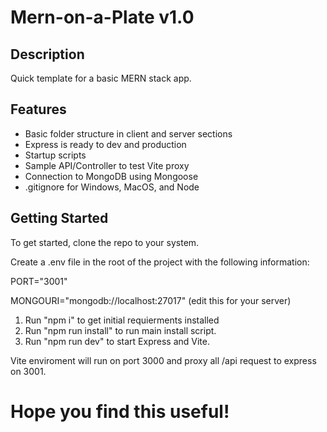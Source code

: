 # Mern-on-a-Plate v1.0

## Description

Quick template for a basic MERN stack app.

## Features

- Basic folder structure in client and server sections
- Express is ready to dev and production
- Startup scripts
- Sample API/Controller to test Vite proxy
- Connection to MongoDB using Mongoose
- .gitignore for Windows, MacOS, and Node

## Getting Started

To get started, clone the repo to your system.

Create a .env file in the root of the project with the following information:

PORT="3001"

MONGOURI="mongodb://localhost:27017" (edit this for your server)

1. Run "npm i" to get initial requierments installed
2. Run "npm run install" to run main install script.
3. Run "npm run dev" to start Express and Vite.

Vite enviroment will run on port 3000 and proxy all /api request to express on 3001.

# Hope you find this useful!
